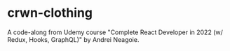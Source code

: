 # crwn-clothing
A code-along from Udemy course "Complete React Developer in 2022 (w/ Redux, Hooks, GraphQL)" by Andrei Neagoie.
